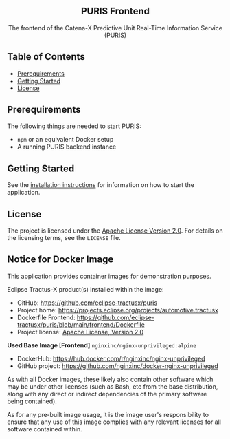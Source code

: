 <div align="center">
  <h2 align="center">PURIS Frontend</h2>
  The frontend of the Catena-X Predictive Unit Real-Time Information Service (PURIS)
</div>

## Table of Contents

- [Prerequirements](#prerequirements)
- [Getting Started](#getting-started)
- [License](#license)

## Prerequirements

The following things are needed to start PURIS:

- `npm` or an equivalent Docker setup
- A running PURIS backend instance

## Getting Started

See the [installation instructions](INSTALL.md) for information on how to start the application.

## License

The project is licensed under the [Apache License Version 2.0](https://www.apache.org/licenses/LICENSE-2.0).
For details on the licensing terms, see the `LICENSE` file.

## Notice for Docker Image

This application provides container images for demonstration purposes.

Eclipse Tractus-X product(s) installed within the image:

- GitHub: https://github.com/eclipse-tractusx/puris
- Project home: https://projects.eclipse.org/projects/automotive.tractusx
- Dockerfile Frontend: https://github.com/eclipse-tractusx/puris/blob/main/frontend/Dockerfile
- Project license: [Apache License, Version 2.0](https://github.com/eclipse-tractusx/puris/blob/main/frontend/LICENSE)

**Used Base Image [Frontend]**
`nginxinc/nginx-unprivileged:alpine`

- DockerHub: https://hub.docker.com/r/nginxinc/nginx-unprivileged
- GitHub project: https://github.com/nginxinc/docker-nginx-unprivileged

As with all Docker images, these likely also contain other software which may be under other licenses (such as Bash, etc
from the base distribution, along with any direct or indirect dependencies of the primary software being contained).

As for any pre-built image usage, it is the image user's responsibility to ensure that any use of this image complies
with any relevant licenses for all software contained within.
